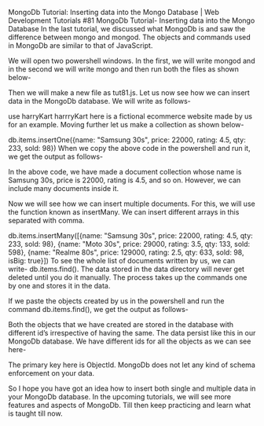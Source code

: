 MongoDb Tutorial: Inserting data into the Mongo Database | Web Development Tutorials #81
MongoDb Tutorial- Inserting data into the Mongo Database
In the last tutorial, we discussed what MongoDb is and saw the difference between mongo and mongod. The objects and commands used in MongoDb are similar to that of JavaScript.

We will open two powershell windows. In the first, we will write mongod and in the second we will write mongo and then run both the files as shown below-




Then we will make a new file as tut81.js. Let us now see how we can insert data in the MongoDb database. We will write as follows-

use harryKart
harrryKart here is a fictional ecommerce website made by us for an example. Moving further let us make a collection as shown below-

db.items.insertOne({name: "Samsung 30s", price: 22000, rating: 4.5, qty: 233, sold: 98})
When we copy the above code in the powershell and run it, we get the output as follows-



In the above code, we have made a document collection whose name is Samsung 30s, price is 22000, rating is 4.5, and so on. However, we can include many documents inside it.

Now we will see how we can insert multiple documents. For this, we will use the function known as insertMany. We can insert different arrays in this separated with comma.

db.items.insertMany([{name: "Samsung 30s", price: 22000, rating: 4.5, qty: 233, sold: 98}, {name: "Moto 30s", price: 29000, rating: 3.5, qty: 133, sold: 598}, {name: "Realme 80s", price: 129000, rating: 2.5, qty: 633, sold: 98, isBig: true}])
To see the whole list of documents written by us, we can write- db.items.find(). The data stored in the data directory will never get deleted until you do it manually. The process takes up the commands one by one and stores it in the data.

If we paste the objects created by us in the powershell and run the command db.items.find(), we get the output as follows-




Both the objects that we have created are stored in the database with different id’s irrespective of having the same. The data persist like this in our MongoDb database. We have different ids for all the objects as we can see here-



The primary key here is ObjectId. MongoDb does not let any kind of schema enforcement on your data.

So I hope you have got an idea how to insert both single and multiple data in your MongoDb database. In the upcoming tutorials, we will see more features and aspects of MongoDb. Till then keep practicing and learn what is taught till now.